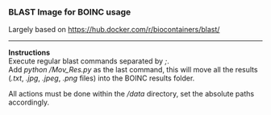 ### BLAST Image for BOINC usage

Largely based on <https://hub.docker.com/r/biocontainers/blast/>

--------

**Instructions**  
Execute regular blast commands separated by *;*.  
Add *python /Mov_Res.py* as the last command, this will move all the results (*.txt*, *.jpg*, *.jpeg*, *.png* files) into the BOINC results folder.
  
All actions must be done within the */data* directory, set the absolute paths accordingly. 